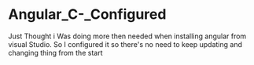 # Angular_C-_Configured
Just Thought i Was doing more then needed when installing angular from visual Studio. So I configured it so there's no need to keep updating and changing thing from the start
